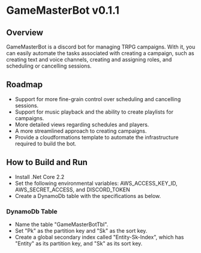 # GameMasterBot v0.1.1
## Overview
GameMasterBot is a discord bot for managing TRPG campaigns. With it, you can easily automate the tasks associated with creating a campaign, such as creating text and voice channels, creating and assigning roles, and scheduling or cancelling sessions.

## Roadmap
- Support for more fine-grain control over scheduling and cancelling sessions.
- Support for music playback and the ability to create playlists for campaigns.
- More detailed views regarding schedules and players.
- A more streamlined approach to creating campaigns.
- Provide a cloudformations template to automate the infrastructure required to build the bot.

## How to Build and Run
- Install .Net Core 2.2
- Set the following environmental variables: AWS_ACCESS_KEY_ID, AWS_SECRET_ACCESS, and DISCORD_TOKEN
- Create a DynamoDb table with the specifications as below.

### DynamoDb Table
- Name the table "GameMasterBotTbl".
- Set "Pk" as the partition key and "Sk" as the sort key.
- Create a global secondary index called "Entity-Sk-Index", which has "Entity" as its partition key, and "Sk" as its sort key.
